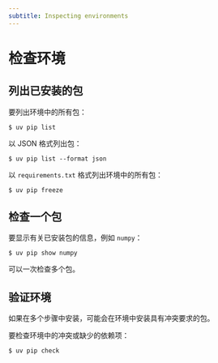 ```yaml
---
subtitle: Inspecting environments
---
```


# 检查环境

## 列出已安装的包

要列出环境中的所有包：

```console
$ uv pip list
```

以 JSON 格式列出包：

```console
$ uv pip list --format json
```

以 `requirements.txt` 格式列出环境中的所有包：

```console
$ uv pip freeze
```

## 检查一个包

要显示有关已安装包的信息，例如 `numpy`：

```console
$ uv pip show numpy
```

可以一次检查多个包。

## 验证环境

如果在多个步骤中安装，可能会在环境中安装具有冲突要求的包。

要检查环境中的冲突或缺少的依赖项：

```console
$ uv pip check
```
